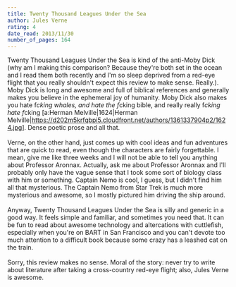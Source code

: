 ```yaml
---
title: Twenty Thousand Leagues Under the Sea
author: Jules Verne
rating: 4
date_read: 2013/11/30
number_of_pages: 164
---
```


Twenty Thousand Leagues Under the Sea is kind of the anti-Moby Dick (why am I making this comparison? Because they're both set in the ocean and I read them both recently and I'm so sleep deprived from a red-eye flight that you really shouldn't expect this review to make sense. Really.). Moby Dick is long and awesome and full of biblical references and generally makes you believe in the ephemeral joy of humanity. Moby Dick also makes you hate f*cking whales, and hate the f*cking bible, and really really f*cking hate f*cking [a:Herman Melville|1624|Herman Melville|https://d202m5krfqbpi5.cloudfront.net/authors/1361337904p2/1624.jpg]. Dense poetic prose and all that.<br/><br/>Verne, on the other hand, just comes up with cool ideas and fun adventures that are quick to read, even though the characters are fairly forgettable. I mean, give me like three weeks and I will not be able to tell you anything about Professor Aronnax. Actually, ask me about Professor Aronnax and I'll probably only have the vague sense that I took some sort of biology class with him or something. Captain Nemo is cool, I guess, but I didn't find him all that mysterious. The Captain Nemo from Star Trek is much more mysterious and awesome, so I mostly pictured him driving the ship around.<br/><br/>Anyway, Twenty Thousand Leagues Under the Sea is silly and generic in a good way. It feels simple and familiar, and sometimes you need that. It can be fun to read about awesome technology and altercations with cuttlefish, especially when you're on BART in San Francisco and you can't devote too much attention to a difficult book because some crazy has a leashed cat on the train. <br/><br/>Sorry, this review makes no sense. Moral of the story: never try to write about literature after taking a cross-country red-eye flight; also, Jules Verne is awesome.